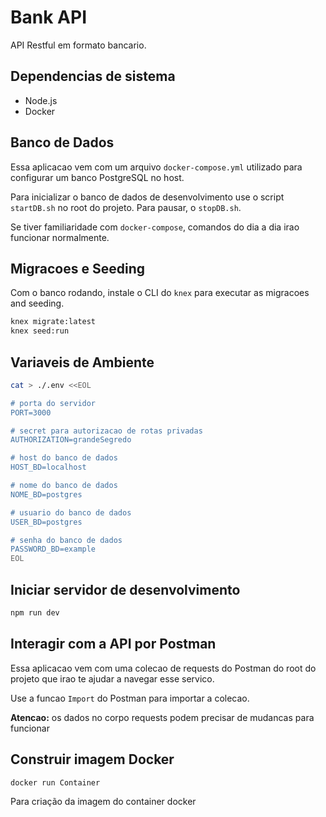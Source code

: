 # Bank API

API Restful em formato bancario.

## Dependencias de sistema 

- Node.js
- Docker

## Banco de Dados

Essa aplicacao vem com um arquivo `docker-compose.yml` utilizado para configurar um banco PostgreSQL no host. 

Para inicializar o banco de dados de desenvolvimento use o script `startDB.sh` no root do projeto. Para pausar, o `stopDB.sh`.

Se tiver familiaridade com `docker-compose`, comandos do dia a dia irao funcionar normalmente.

## Migracoes e Seeding

Com o banco rodando, instale o CLI do `knex` para executar as migracoes and seeding.

```sh
knex migrate:latest
knex seed:run
```

## Variaveis de Ambiente 

```sh
cat > ./.env <<EOL

# porta do servidor
PORT=3000

# secret para autorizacao de rotas privadas
AUTHORIZATION=grandeSegredo

# host do banco de dados 
HOST_BD=localhost

# nome do banco de dados
NOME_BD=postgres

# usuario do banco de dados 
USER_BD=postgres

# senha do banco de dados
PASSWORD_BD=example
EOL
```

## Iniciar servidor de desenvolvimento

```sh
npm run dev
```

## Interagir com a API por Postman

Essa aplicacao vem com uma colecao de requests do Postman do root do projeto que irao te ajudar a navegar esse servico.

Use a funcao `Import` do Postman para importar a colecao.

**Atencao:** os dados no corpo requests podem precisar de mudancas para funcionar

## Construir imagem Docker

```sh
docker run Container
```

Para criação da imagem do container docker